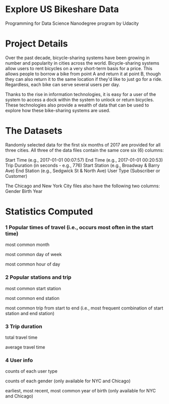 # Explore US Bikeshare Data
Programming for Data Science Nanodegree program by Udacity

# Project Details
Over the past decade, bicycle-sharing systems have been growing in number and popularity in cities across the world. Bicycle-sharing systems allow users to rent bicycles on a very short-term basis for a price. This allows people to borrow a bike from point A and return it at point B, though they can also return it to the same location if they'd like to just go for a ride. Regardless, each bike can serve several users per day.

Thanks to the rise in information technologies, it is easy for a user of the system to access a dock within the system to unlock or return bicycles. These technologies also provide a wealth of data that can be used to explore how these bike-sharing systems are used.

# The Datasets
Randomly selected data for the first six months of 2017 are provided for all three cities. All three of the data files contain the same core six (6) columns:

Start Time (e.g., 2017-01-01 00:07:57)
End Time (e.g., 2017-01-01 00:20:53)
Trip Duration (in seconds - e.g., 776)
Start Station (e.g., Broadway & Barry Ave)
End Station (e.g., Sedgwick St & North Ave)
User Type (Subscriber or Customer)

The Chicago and New York City files also have the following two columns:
Gender
Birth Year

# Statistics Computed

### 1 Popular times of travel (i.e., occurs most often in the start time)
  most common month
  
  most common day of week
  
  most common hour of day

### 2 Popular stations and trip
  most common start station
 
  most common end station
  
  most common trip from start to end (i.e., most frequent combination of start station and end station)

### 3 Trip duration
  total travel time
  
  average travel time

### 4 User info
  
  counts of each user type
  
  counts of each gender (only available for NYC and Chicago)
  
  earliest, most recent, most common year of birth (only available for NYC and Chicago)
